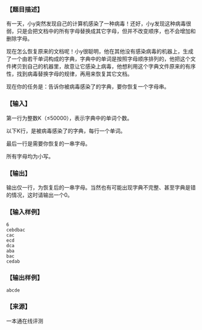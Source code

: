 ### 【题目描述】

有一天，小y突然发现自己的计算机感染了一种病毒！还好，小y发现这种病毒很弱，只是会把文档中的所有字母替换成其它字母，但并不改变顺序，也不会增加和删除字母。

现在怎么恢复原来的文档呢！小y很聪明，他在其他没有感染病毒的机器上，生成了一个由若干单词构成的字典，字典中的单词是按照字母顺序排列的，他把这个文件拷贝到自己的机器里，故意让它感染上病毒，他想利用这个字典文件原来的有序性，找到病毒替换字母的规律，再用来恢复其它文档。

现在你的任务是：告诉你被病毒感染了的字典，要你恢复一个字母串。

### 【输入】

第一行为整数K（≤50000），表示字典中的单词个数。

以下K行，是被病毒感染了的字典，每行一个单词。

最后一行是需要你恢复的一串字母。

所有字母均为小写。

### 【输出】

输出仅一行，为恢复后的一串字母。当然也有可能出现字典不完整、甚至字典是错的情况，这时请输出一个0。

### 【输入样例】

```
6
cebdbac
cac
ecd
dca
aba
bac
cedab
```

### 【输出样例】

```
abcde
```


 ### 【来源】

 一本通在线评测 